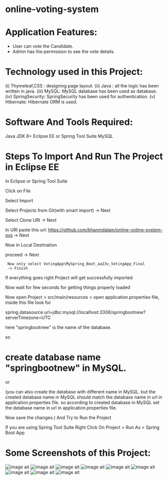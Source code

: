 # online-voting-system


# Application Features:

* User can vote the Candidate.
* Admin has the permission to see the vote details.


# Technology used in this Project:
(i) Thymeleaf,CSS : designing page layout.
(ii) Java : all the logic has been written in java.
(iii) MySQL: MySQL database has been used as database.
(iv) SpringSecurity: SpringSecurity has been used for authentication.
(v) Hibernate: Hibernate ORM is used.


# Software And Tools Required:
Java JDK 8+
Eclipse EE or Spring Tool Suite
MySQL

 # Steps To Import And Run The Project in Eclipse EE
In Eclipse or Spring Tool Suite

Click on File

Select Import

Select Projects from Git(with smart import) -> Next

Select Clone URI -> Next

In URI paste this url: https://github.com/khanmdalam/online-voting-system-ovs -> Next

Now in Local Destination

proceed -> Next

     Now only select VotingApp\MySpring_Boot_aa23v_VotingApp_Final
     -> Finish
If everything goes right Project will get successfully imported

Now wait for few seconds for getting things properly loaded

Now open Project > src/main/resources > open application.properties file, inside this file look for

spring.datasource.url=jdbc:mysql://localhost:3306/springbootnew?serverTimezone=UTC

here "springbootnew" is the name of the database.

so


# create database name "springbootnew" in MySQL.
or

(you can also create the database with different name in MySQL. but the created database name in MySQL should match the database name in url in application.properties file. so according to created database in MySQL set the database name in url in application.properties file.

Now save the changes.)
And Try to Run the Project

If you are using Spring Tool Suite
Right Click On Project > Run As > Spring Boot App


# Some Screenshots of this Project:


![image ait](https://github.com/khanmdalam/online-voting-system-ovs/blob/main/a1.png)
![image ait](https://github.com/khanmdalam/online-voting-system-ovs/blob/main/a2.png)
![image ait](https://github.com/khanmdalam/online-voting-system-ovs/blob/main/a3.png)
![image ait](https://github.com/khanmdalam/online-voting-system-ovs/blob/main/a4.png)
![image ait](https://github.com/khanmdalam/online-voting-system-ovs/blob/main/a5.png)
![image ait](https://github.com/khanmdalam/online-voting-system-ovs/blob/main/a6.png)
![image ait](https://github.com/khanmdalam/online-voting-system-ovs/blob/main/a7.png)
![image ait](https://github.com/khanmdalam/online-voting-system-ovs/blob/main/a8.png)
![image ait](https://github.com/khanmdalam/online-voting-system-ovs/blob/main/a9.png)

